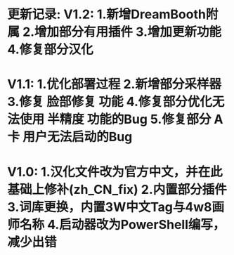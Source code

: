 更新记录:
V1.2:
1.新增DreamBooth附属
2.增加部分有用插件
3.增加更新功能
4.修复部分汉化
========================================
V1.1:
1.优化部署过程
2.新增部分采样器
3.修复 脸部修复 功能
4.修复部分优化无法使用 半精度 功能的Bug
5.修复部分 A卡 用户无法启动的Bug
========================================
V1.0:
1.汉化文件改为官方中文，并在此基础上修补(zh_CN_fix)
2.内置部分插件
3.词库更换，内置3W中文Tag与4w8画师名称
4.启动器改为PowerShell编写，减少出错
========================================
